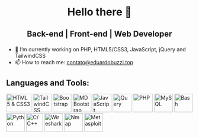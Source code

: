 # <p align="center">Hello there 👋<p>
## <p align="center">Back-end | Front-end | Web Developer<p>
  
- 🔭 I’m currently working on PHP, HTML5/CSS3, JavaScript, jQuery and TailwindCSS
- 📫 How to reach me: contato@eduardobuzzi.top
  
## Languages and Tools:
<p>
  <img src="https://raw.githubusercontent.com/learnbr/html-css/master/logo.png" height="50px" width="68px" title="HTML5 & CSS3">
  <img src="https://d4.alternativeto.net/ueWmw4emviWyu_5kk6rtKQUa-fzlOjp9DAktvfBDdlE/rs:fill:140:140:0/g:ce:0:0/YWJzOi8vZGlzdC9pY29ucy90YWlsd2luZC1jc3NfMTM2NjE5LnBuZw.png" height="50px" width="50px" title="TailwindCSS">
  <img src="https://getbootstrap.com.br/docs/4.1/assets/img/bootstrap-stack.png" height="50px" width="50px" title="Bootstrap">
  <img src="https://downloadly.net/wp-content/uploads/2020/03/MDBootstrap.png" height="50px" width="50px" title="MDBootstrap">
  <img src="https://upload.wikimedia.org/wikipedia/commons/thumb/9/99/Unofficial_JavaScript_logo_2.svg/1200px-Unofficial_JavaScript_logo_2.svg.png" height="50px" width="50px" title="JavaScript">
  <img src="https://www.chicagocomputerclasses.com/wp-content/uploads/2016/01/jquery.gif" height="50px" width="50px" title="jQuery">
  <img src="https://cdn-icons-png.flaticon.com/512/919/919830.png" height="50px" width="54px" title="PHP">
  <img src="https://styles.redditmedia.com/t5_2qm6k/styles/communityIcon_dhjr6guc03x51.png" height="50px" width="50px" title="MySQL">
  <img src="https://styles.redditmedia.com/t5_2qh2d/styles/communityIcon_xagsn9nsaih61.png" height="50px" width="50px" title="Bash">
  <img src="https://cdn3.iconfinder.com/data/icons/logos-and-brands-adobe/512/267_Python-512.png" height="50px" width="50px" title="Python">
  <img src="https://user-images.githubusercontent.com/42747200/46140125-da084900-c26d-11e8-8ea7-c45ae6306309.png" height="50px" width="45px" title="C/C++">
  <img src="https://www.cursou.com.br/wp-content/uploads/2015/09/Curso-de-Wireshark.png" height="50px" width="50px" title="Wireshark">
  <img src="https://dashboard.snapcraft.io/site_media/appmedia/2016/03/nmap.png" height="50px" width="50px" title="Nmap">
  <img src="https://pbs.twimg.com/profile_images/580131056629735424/2ENTk2K2.png" height="50px" width="50px" title="Metasploit">
</p>
<!--
**edubuzzi/edubuzzi** is a ✨ _special_ ✨ repository because its `README.md` (this file) appears on your GitHub profile.

Here are some ideas to get you started:

- 🔭 I’m currently working on ...
- 🌱 I’m currently learning ...
- 👯 I’m looking to collaborate on ...
- 🤔 I’m looking for help with ...
- 💬 Ask me about ...
- 📫 How to reach me: ...
- 😄 Pronouns: ...
- ⚡ Fun fact: ...
-->
